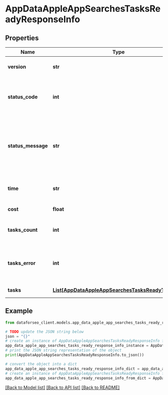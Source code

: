 # AppDataAppleAppSearchesTasksReadyResponseInfo


## Properties

Name | Type | Description | Notes
------------ | ------------- | ------------- | -------------
**version** | **str** | the current version of the API | [optional] 
**status_code** | **int** | general status code you can find the full list of the response codes here | [optional] 
**status_message** | **str** | general informational message you can find the full list of general informational messages here | [optional] 
**time** | **str** | total execution time, seconds | [optional] 
**cost** | **float** | total tasks cost, USD | [optional] 
**tasks_count** | **int** | the number of tasks in the tasks array | [optional] 
**tasks_error** | **int** | the number of tasks in the tasks array returned with an error | [optional] 
**tasks** | [**List[AppDataAppleAppSearchesTasksReadyTaskInfo]**](AppDataAppleAppSearchesTasksReadyTaskInfo.md) | array of tasks | [optional] 

## Example

```python
from dataforseo_client.models.app_data_apple_app_searches_tasks_ready_response_info import AppDataAppleAppSearchesTasksReadyResponseInfo

# TODO update the JSON string below
json = "{}"
# create an instance of AppDataAppleAppSearchesTasksReadyResponseInfo from a JSON string
app_data_apple_app_searches_tasks_ready_response_info_instance = AppDataAppleAppSearchesTasksReadyResponseInfo.from_json(json)
# print the JSON string representation of the object
print(AppDataAppleAppSearchesTasksReadyResponseInfo.to_json())

# convert the object into a dict
app_data_apple_app_searches_tasks_ready_response_info_dict = app_data_apple_app_searches_tasks_ready_response_info_instance.to_dict()
# create an instance of AppDataAppleAppSearchesTasksReadyResponseInfo from a dict
app_data_apple_app_searches_tasks_ready_response_info_from_dict = AppDataAppleAppSearchesTasksReadyResponseInfo.from_dict(app_data_apple_app_searches_tasks_ready_response_info_dict)
```
[[Back to Model list]](../README.md#documentation-for-models) [[Back to API list]](../README.md#documentation-for-api-endpoints) [[Back to README]](../README.md)


